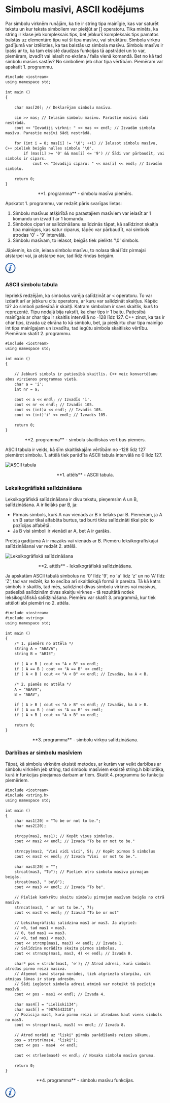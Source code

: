 # Simbolu masīvi, ASCII kodējums

Par simbolu virknēm runājām, ka tie ir string tipa mainīgie, kas var saturēt tekstu un kur teksta simboliem var piekļūt ar [] operatoru. Tika minēts, ka string ir klase jeb kompleksais tips, bet jebkurš kompleksais tips pamatos balstās uz elementāro tipu vai šī tipa masīvu, vai struktūru. Simbola virkņu gadījumā var iztēloties, ka tas balstās uz simbola masīvu. Simbolu masīvs ir īpašs ar to, ka tam eksistē daudzas funkcijas tā apstrādei un to var, piemēram, izvadīt vai ielasīt no ekrāna / faila vienā komandā. Bet no kā tad simbolu masīvs sastāv? No simboliem jeb char tipa vērtībām. Piemēram var apskatīt 1. programmu.

```
#include <iostream>
using namespace std;

int main ()
{

    char mas[20]; // Deklarējam simbolu masīvu.

    cin >> mas; // Ielasām simbolu masīvu. Parastie masīvi šādi nestrādā.
    cout << "Ievadiji virkni: " << mas << endl; // Izvadām simbolu masīvu. Parastie masīvi šādi nestrādā.

    for (int i = 0; mas[i] != '\0'; ++i) // Ielasot simbolu masīvu, C++ pieliek beigās nulles simbolu '\0'.
        if (mas[i] >= '0' && mas[i] <= '9') // Šādi var pārbaudīt, vai simbols ir cipars.
            cout << "Ievadiji ciparu: " << mas[i] << endl; // Izvadām simbolu.

    return 0;
}
```

<center>
**1. programma** - simbolu masīva piemērs.
</center>

Apskatot 1. programmu, var redzēt pāris svarīgas lietas:

1. Simbolu masīvus atšķirībā no parastajiem masīviem var ielasīt ar 1 komandu un izvadīt ar 1 komandu.
1. Simbolos cipari ar salīdzināšanu salīdzinās tāpat, kā salīdzinot skaitļa tipa mainīgos, kas satur ciparus, tāpēc var pārbaudīt, vai simbols atrodas '0' - '9' intervālā.
1. Simbolu masīvam, to ielasot, beigās tiek pielikts '\0' simbols.


Jāpiemin, ka cin, ielasa simbolu masīvu, to nolasa tikai līdz pirmajai atstarpei vai, ja atstarpe nav, tad līdz rindas beigām.

<a href="http://www.cplusplus.com/doc/tutorial/ntcs/" target="_blank">![Vairāk informācija](/media/theory/information.png)</a>

### ASCII simbolu tabula

Iepriekš redzējām, ka simbolus varēja salīdzināt ar < operatoru. To var izdarīt arī ar jebkuru citu operatoru, ar kuru var salīdzināt skaitļus. Kāpēc tā? Jo simboli patiesībā ir skaitļi. Katram simbolam ir savs skaitlis, kurš to reprezentē. Tipu nodaļā bija rakstīt, ka char tips ir 1 baitu. Patiesībā mainīgais ar char tipu ir skaitlis intervālā no -128 līdz 127. C++ zinot, ka tas ir char tips, izvada uz ekrāna to kā simbolu, bet, ja piešķirtu char tipa mainīgo int tipa mainīgajam un izvadītu, tad iegūtu simbola skaitlisko vērtību. Piemēram skatīt 2. programmu.

```
#include <iostream>
using namespace std;

int main ()
{

    // Jebkurš simbols ir patiesībā skaitlis. C++ veic konvertēšanu abos virzienos programmas vietā.
    char a = 'i';
    int nr = a;

    cout << a << endl; // Izvadīs 'i'.
    cout << nr << endl; // Izvadīs 105.
    cout << (int)a << endl; // Izvadīs 105.
    cout << (int)'i' << endl; // Izvadīs 105.

    return 0;
}

```

<center>
**2. programma** - simbolu skaitliskās vērtības piemērs.
</center>

ASCII tabula ir veids, kā šīm skaitliskajām vērtībām no -128 līdz 127 piemērot simbolu. 1. attēlā tiek parādīta ASCII tabula intervālā no 0 līdz 127.

![ASCII tabula](/media/theory/ascii.gif)

<center>
**1. attēls** - ASCII tabula.
</center>

### Leksikogrāfiskā salīdzināšana

Leksikogrāfiskā salīdzināšana ir divu tekstu, pieņemsim A un B, salīdzināšana. A ir lielāks par B, ja:

- Pirmais simbols, kurš A nav vienāds ar B ir lielāks par B. Piemēram, ja A un B satur tikai alfabēta burtus, tad burti tiktu salīdzināti tikai pēc to pozīcijas alfabētā.
- Ja B visi simboli ir vienādi ar A, bet A ir garāks.


Pretējā gadījumā A ir mazāks vai vienāds ar B. Piemēru leksikogrāfiskajai salīdzināšanai var redzēt 2. attēlā.

![Leksikogrāfiskā salīdzināšana](/media/theory/str_compare.png)

<center>
**2. attēls** - leksikogrāfiskā salīdzināšana.
</center>

Ja apskatām ASCII tabulā simbolus no '0' līdz '9', no 'a' līdz 'z' un no 'A' līdz 'Z', tad var redzēt, ka to secība arī skaitliskajā formā ir pareiza. Tā kā katrs simbols ir skaitlis, tad mēs, salīdzinot divas simbolu virknes vai masīvus, patiesībā salīdzinām divas skaitļu virknes - tā rezultātā notiek leksikogrāfiskā salīdzināšana. Piemēru var skatīt 3. programmā, kur tiek attēloti abi piemēri no 2. attēla.

```
#include <iostream>
#include <string>
using namespace std;

int main ()
{
    /* 1. piemērs no attēla */
    string A = "ABAVA";
    string B = "ABIE";

    if ( A > B ) cout << "A > B" << endl;
    if ( A == B ) cout << "A == B" << endl;
    if ( A < B ) cout << "A < B" << endl; // Izvadās, ka A < B.

    /* 2. piemēs no attēla */
    A = "ABAVA";
    B = "ABAV";

    if ( A > B ) cout << "A > B" << endl; // Izvadās, ka A > B.
    if ( A == B ) cout << "A == B" << endl;
    if ( A < B ) cout << "A < B" << endl;

    return 0;
}
```

<center>
**3. programma** - simbolu virkņu salīdzināšana.
</center>

### Darbības ar simbolu masīviem

Tāpat, kā simbolu virknēm eksistē metodes, ar kurām var veikt darbības ar simbolu virknēm jeb string, tad simbolu masīviem eksistē string.h bibliotēka, kurā ir funkcijas pieejamas darbam ar tiem. Skatīt 4. programmu šo funkciju piemēriem.

```
#include <iostream>
#include <string.h>
using namespace std;

int main ()
{
    char mas1[20] = "To be or not to be.";
    char mas2[20];

    strcpy(mas2, mas1); // Kopēt visus simbolus.
    cout << mas2 << endl; // Izvada "To be or not to be."

    strncpy(mas2, "Vini vidi vici", 5); // Kopēt pirmos 5 simbolus
    cout << mas2 << endl; // Izvada "Vini  or not to be.".

    char mas3[20] = "";
    strcat(mas3, "To"); // Pieliek otro simbolu masīvu pirmajam beigās.
    strcat(mas3, " be\0");
    cout << mas3 << endl; // Izvada "To be".

    // Pieliek konkrētu skaitu simbolu pirmajam masīvam beigās no otrā masīva.
    strncat(mas3, " or not to be.", 7);
    cout << mas3 << endl; // Izavad "To be or not"

    // Leksikogrāfiski salīdzina mas1 ar mas3. Ja atgriež:
    // >0, tad mas1 > mas3.
    // 0, tad mas1 == mas3.
    // <0, tad mas1 < mas3.
    cout << strcmp(mas1, mas3) << endl; // Izvada 1.
    // Salīdzina norādīto skaitu pirmos simbolus.
    cout << strncmp(mas1, mas3, 4) << endl; // Izvada 0.

    char* pos = strchr(mas1, 'e'); // Atrod adresi, kurā simbols atrodas pirmo reizi masīvā.
    // Atņemot savā starpā norādes, tiek atgriezta starpība, cik atmiņas šūnas ir starp adresēm.
    // Šādi iegūstot simbola adresi atmiņā var noteikt tā pozīciju masīvā.
    cout << pos - mas1 << endl; // Izvada 4.

    char mas4[] = "Lieliski134";
    char mas5[] = "9876543210";
    // Pozīcija mas4, kurā pirmo reizi ir atrodams kaut viens simbols no mas5.
    cout << strcspn(mas4, mas5) << endl; // Izvada 8.

    // Atrod norādi uz "liski" pirmās parādīšanās reizes sākumu.
    pos = strstr(mas4, "liski");
    cout << pos - mas4  << endl;

    cout << strlen(mas4) << endl; // Nosaka simbolu masīva garumu.

    return 0;
}

```

<center>
**4. programma** - simbolu masīvu funkcijas.
</center>

<a href="http://www.cplusplus.com/reference/cstring/" target="_blank">![Vairāk informācija](/media/theory/information.png)</a>